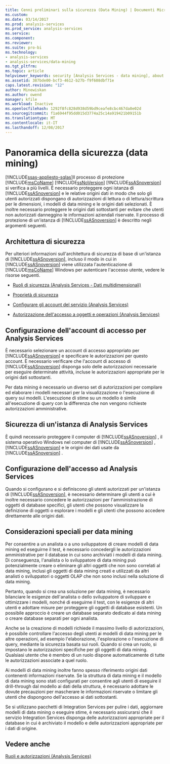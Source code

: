 ```yaml
---
title: Cenni preliminari sulla sicurezza (Data Mining) | Documenti Microsoft
ms.custom: 
ms.date: 03/14/2017
ms.prod: analysis-services
ms.prod_service: analysis-services
ms.service: 
ms.component: 
ms.reviewer: 
ms.suite: pro-bi
ms.technology:
- analysis-services
- analysis-services/data-mining
ms.tgt_pltfrm: 
ms.topic: article
helpviewer_keywords: security [Analysis Services - data mining], about security
ms.assetid: 387bde00-bcf3-4612-b27b-f9f608dbf71e
caps.latest.revision: "12"
author: Minewiskan
ms.author: owend
manager: kfile
ms.workload: Inactive
ms.openlocfilehash: 1292f8fc828d938d59bd9ceafe8cbc467da8e02d
ms.sourcegitcommit: f1a6944f95dd015d3774a25c14a919421b09151b
ms.translationtype: MT
ms.contentlocale: it-IT
ms.lasthandoff: 12/08/2017
---
```

# <a name="security-overview-data-mining"></a>Panoramica della sicurezza (data mining)
[!INCLUDE[ssas-appliesto-sqlas](../../includes/ssas-appliesto-sqlas.md)]Il processo di protezione [!INCLUDE[msCoName](../../includes/msconame-md.md)] [!INCLUDE[ssNoVersion](../../includes/ssnoversion-md.md)] [!INCLUDE[ssASnoversion](../../includes/ssasnoversion-md.md)] si verifica a più livelli. È necessario proteggere ogni istanza di [!INCLUDE[ssASnoversion](../../includes/ssasnoversion-md.md)] e le relative origini dati in modo che solo gli utenti autorizzati dispongano di autorizzazioni di lettura o di lettura/scrittura per le dimensioni, i modelli di data mining e le origini dati selezionati. È inoltre necessario proteggere le origini dati sottostanti per evitare che utenti non autorizzati danneggino le informazioni aziendali riservate. Il processo di protezione di un'istanza di [!INCLUDE[ssASnoversion](../../includes/ssasnoversion-md.md)] è descritto negli argomenti seguenti.  
  
##  <a name="bkmk_Architecture"></a> Architettura di sicurezza  
 Per ulteriori informazioni sull'architettura di sicurezza di base di un'istanza di [!INCLUDE[ssASnoversion](../../includes/ssasnoversion-md.md)], incluso il modo in cui in [!INCLUDE[ssASnoversion](../../includes/ssasnoversion-md.md)] viene utilizzata l'autenticazione di [!INCLUDE[msCoName](../../includes/msconame-md.md)] Windows per autenticare l'accesso utente, vedere le risorse seguenti.  
  
-   [Ruoli di sicurezza &#40;Analysis Services - Dati multidimensionali&#41;](../../analysis-services/multidimensional-models/olap-logical/security-roles-analysis-services-multidimensional-data.md)  
  
-   [Proprietà di sicurezza](../../analysis-services/server-properties/security-properties.md)  
  
-   [Configurare gli account del servizio &#40;Analysis Services&#41;](../../analysis-services/instances/configure-service-accounts-analysis-services.md)  
  
-   [Autorizzazione dell'accesso a oggetti e operazioni &#40;Analysis Services&#41;](../../analysis-services/multidimensional-models/authorizing-access-to-objects-and-operations-analysis-services.md)  
  
##  <a name="bkmk_Logon"></a> Configurazione dell'account di accesso per Analysis Services  
 È necessario selezionare un account di accesso appropriato per [!INCLUDE[ssASnoversion](../../includes/ssasnoversion-md.md)] e specificare le autorizzazioni per questo account. È necessario verificare che l'account di accesso di [!INCLUDE[ssASnoversion](../../includes/ssasnoversion-md.md)] disponga solo delle autorizzazioni necessarie per eseguire determinate attività, incluse le autorizzazioni appropriate per le origini dati sottostanti.  
  
 Per data mining è necessario un diverso set di autorizzazioni per compilare ed elaborare i modelli necessari per la visualizzazione o l'esecuzione di query sui modelli. L'esecuzione di stime su un modello è simile all'esecuzione di query con la differenza che non vengono richieste autorizzazioni amministrative.  
  
##  <a name="bkmk_Instance"></a> Sicurezza di un'istanza di Analysis Services  
 È quindi necessario proteggere il computer di [!INCLUDE[ssASnoversion](../../includes/ssasnoversion-md.md)] , il sistema operativo Windows nel computer di [!INCLUDE[ssASnoversion](../../includes/ssasnoversion-md.md)] , [!INCLUDE[ssASnoversion](../../includes/ssasnoversion-md.md)] e le origini dei dati usate da [!INCLUDE[ssASnoversion](../../includes/ssasnoversion-md.md)] .  
  
##  <a name="bkmk_Access"></a> Configurazione dell'accesso ad Analysis Services  
 Quando si configurano e si definiscono gli utenti autorizzati per un'istanza di [!INCLUDE[ssASnoversion](../../includes/ssasnoversion-md.md)], è necessario determinare gli utenti a cui è inoltre necessario concedere le autorizzazioni per l'amministrazione di oggetti di database specifici, gli utenti che possono visualizzare la definizione di oggetti o esplorare i modelli e gli utenti che possono accedere direttamente alle origini dati.  
  
##  <a name="bkmk_DMspecial"></a> Considerazioni speciali per data mining  
 Per consentire a un analista o a uno sviluppatore di creare modelli di data mining ed eseguirne il test, è necessario concedergli le autorizzazioni amministrative per il database in cui sono archiviati i modelli di data mining. Di conseguenza, l'analista o lo sviluppatore di data mining può potenzialmente creare o eliminare gli altri oggetti che non sono correlati al data mining, inclusi gli oggetti di data mining creati e utilizzati da altri analisti o sviluppatori o oggetti OLAP che non sono inclusi nella soluzione di data mining.  
  
 Pertanto, quando si crea una soluzione per data mining, è necessario bilanciare le esigenze dell'analista o dello sviluppatore di sviluppare e ottimizzare i modelli, nonché di eseguirne il test, con le esigenze di altri utenti e adottare misure per proteggere gli oggetti di database esistenti. Un possibile approccio è creare un database separato dedicato al data mining o creare database separati per ogni analista.  
  
 Anche se la creazione di modelli richiede il massimo livello di autorizzazioni, è possibile controllare l'accesso degli utenti ai modelli di data mining per le altre operazioni, ad esempio l'elaborazione, l'esplorazione o l'esecuzione di query, mediante la sicurezza basata sui ruoli. Quando si crea un ruolo, si impostano le autorizzazioni specifiche per gli oggetti di data mining. Qualsiasi utente che è membro di un ruolo dispone automaticamente di tutte le autorizzazioni associate a quel ruolo.  
  
 Ai modelli di data mining inoltre fanno spesso riferimento origini dati contenenti informazioni riservate. Se la struttura di data mining e il modello di data mining sono stati configurati per consentire agli utenti di eseguire il drill-through dal modello ai dati della struttura, è necessario adottare le dovute precauzioni per mascherare le informazioni riservate o limitare gli utenti che dispongono dell'accesso ai dati sottostanti.  
  
 Se si utilizzano pacchetti di Integration Services per pulire i dati, aggiornare modelli di data mining o eseguire stime, è necessario assicurarsi che il servizio Integration Services disponga delle autorizzazioni appropriate per il database in cui è archiviato il modello e delle autorizzazioni appropriate per i dati di origine.  
  
## <a name="see-also"></a>Vedere anche  
 [Ruoli e autorizzazioni &#40;Analysis Services&#41;](../../analysis-services/multidimensional-models/roles-and-permissions-analysis-services.md)  
  
  
